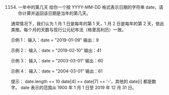 1154. 一年中的第几天
给你一个按 YYYY-MM-DD 格式表示日期的字符串 date，请你计算并返回该日期是当年的第几天。

通常情况下，我们认为 1 月 1 日是每年的第 1 天，1 月 2 日是每年的第 2 天，依此类推。每个月的天数与现行公元纪年法（格里高利历）一致。

 

示例 1：
输入：date = "2019-01-09"
输出：9

示例 2：
输入：date = "2019-02-10"
输出：41

示例 3：
输入：date = "2003-03-01"
输出：60

示例 4：
输入：date = "2004-03-01"
输出：61
 

提示：
date.length == 10
date[4] == date[7] == '-'，其他的 date[i] 都是数字。
date 表示的范围从 1900 年 1 月 1 日至 2019 年 12 月 31 日。